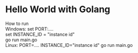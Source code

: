 # Hello World with Golang
How to run
<br>
Windows:
<prep>set PORT:....
<br>
set INSTANCE_ID = "instance id"
<br>
go run main.go
</prep>
<br>
Linux:
<prep>PORT=.... INSTANCE_ID="instance id" go run main.go </prep>